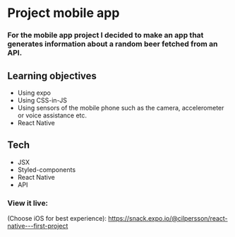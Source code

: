 # Project mobile app

### For the mobile app project I decided to make an app that generates information about a random beer fetched from an API.

## Learning objectives

- Using expo
- Using CSS-in-JS
- Using sensors of the mobile phone such as the camera, accelerometer or voice assistance etc.
- React Native

## Tech

- JSX
- Styled-components
- React Native
- API

### View it live:

(Choose iOS for best experience):
https://snack.expo.io/@cilpersson/react-native---first-project
